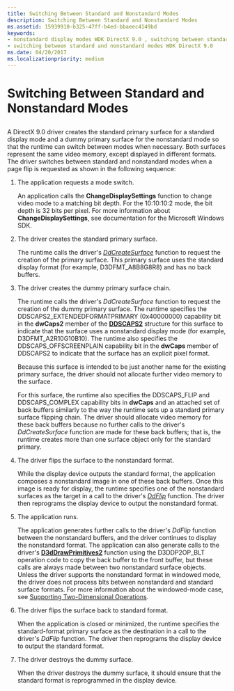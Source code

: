 ```yaml
---
title: Switching Between Standard and Nonstandard Modes
description: Switching Between Standard and Nonstandard Modes
ms.assetid: 15939910-b325-47ff-b4ed-bbaeec4149bd
keywords:
- nonstandard display modes WDK DirectX 9.0 , switching between standard and nonstandard modes
- switching between standard and nonstandard modes WDK DirectX 9.0
ms.date: 04/20/2017
ms.localizationpriority: medium
---
```


# Switching Between Standard and Nonstandard Modes


## <span id="ddk_switching_between_standard_and_nonstandard_modes_gg"></span><span id="DDK_SWITCHING_BETWEEN_STANDARD_AND_NONSTANDARD_MODES_GG"></span>


A DirectX 9.0 driver creates the standard primary surface for a standard display mode and a dummy primary surface for the nonstandard mode so that the runtime can switch between modes when necessary. Both surfaces represent the same video memory, except displayed in different formats. The driver switches between standard and nonstandard modes when a page flip is requested as shown in the following sequence:

1.  The application requests a mode switch.

    An application calls the **ChangeDisplaySettings** function to change video mode to a matching bit depth. For the 10:10:10:2 mode, the bit depth is 32 bits per pixel. For more information about **ChangeDisplaySettings**, see documentation for the Microsoft Windows SDK.

2.  The driver creates the standard primary surface.

    The runtime calls the driver's [*DdCreateSurface*](/previous-versions/windows/hardware/drivers/ff549263(v=vs.85)) function to request the creation of the primary surface. This primary surface uses the standard display format (for example, D3DFMT\_A8B8G8R8) and has no back buffers.

3.  The driver creates the dummy primary surface chain.

    The runtime calls the driver's *DdCreateSurface* function to request the creation of the dummy primary surface. The runtime specifies the DDSCAPS2\_EXTENDEDFORMATPRIMARY (0x40000000) capability bit in the **dwCaps2** member of the [**DDSCAPS2**](/previous-versions/windows/hardware/drivers/ff550292(v=vs.85)) structure for this surface to indicate that the surface uses a nonstandard display mode (for example, D3DFMT\_A2R10G10B10). The runtime also specifies the DDSCAPS\_OFFSCREENPLAIN capability bit in the **dwCaps** member of DDSCAPS2 to indicate that the surface has an explicit pixel format.

    Because this surface is intended to be just another name for the existing primary surface, the driver should not allocate further video memory to the surface.

    For this surface, the runtime also specifies the DDSCAPS\_FLIP and DDSCAPS\_COMPLEX capability bits in **dwCaps** and an attached set of back buffers similarly to the way the runtime sets up a standard primary surface flipping chain. The driver should allocate video memory for these back buffers because no further calls to the driver's *DdCreateSurface* function are made for these back buffers; that is, the runtime creates more than one surface object only for the standard primary.

4.  The driver flips the surface to the nonstandard format.

    While the display device outputs the standard format, the application composes a nonstandard image in one of these back buffers. Once this image is ready for display, the runtime specifies one of the nonstandard surfaces as the target in a call to the driver's [*DdFlip*](/windows/win32/api/ddrawint/nc-ddrawint-pdd_surfcb_flip) function. The driver then reprograms the display device to output the nonstandard format.

5.  The application runs.

    The application generates further calls to the driver's *DdFlip* function between the nonstandard buffers, and the driver continues to display the nonstandard format. The application can also generate calls to the driver's [**D3dDrawPrimitives2**](/windows-hardware/drivers/ddi/d3dhal/nc-d3dhal-lpd3dhal_drawprimitives2cb) function using the D3DDP2OP\_BLT operation code to copy the back buffer to the front buffer, but these calls are always made between two nonstandard surface objects. Unless the driver supports the nonstandard format in windowed mode, the driver does not process blts between nonstandard and standard surface formats. For more information about the windowed-mode case, see [Supporting Two-Dimensional Operations](supporting-two-dimensional-operations.md).

6.  The driver flips the surface back to standard format.

    When the application is closed or minimized, the runtime specifies the standard-format primary surface as the destination in a call to the driver's *DdFlip* function. The driver then reprograms the display device to output the standard format.

7.  The driver destroys the dummy surface.

    When the driver destroys the dummy surface, it should ensure that the standard format is reprogrammed in the display device.

 

